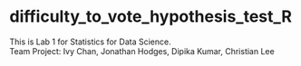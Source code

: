 # difficulty_to_vote_hypothesis_test_R
This is Lab 1 for Statistics for Data Science.<br>
Team Project: Ivy Chan, Jonathan Hodges, Dipika Kumar, Christian Lee
